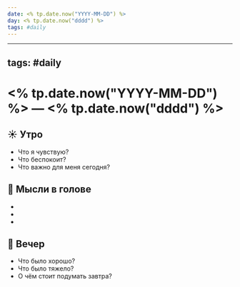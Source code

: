 ```yaml
---
date: <% tp.date.now("YYYY-MM-DD") %>
day: <% tp.date.now("dddd") %>
tags: #daily
---
```

---
tags: #daily
---

# <% tp.date.now("YYYY-MM-DD") %> — <% tp.date.now("dddd") %>

## ☀️ Утро

- Что я чувствую?
- Что беспокоит?
- Что важно для меня сегодня?

## 💭 Мысли в голове

- 
- 
- 

## 🌙 Вечер

- Что было хорошо?
- Что было тяжело?
- О чём стоит подумать завтра?